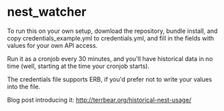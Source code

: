 nest_watcher
============

To run this on your own setup, download the repository, bundle install, and copy credentials_example.yml to credentials.yml, and fill in the fields with values for your own API access.

Run it as a cronjob every 30 minutes, and you'll have historical data in no time (well, starting at the time your cronjob starts).

The credentials file supports ERB, if you'd prefer not to write your values into the file.

Blog post introducing it: http://terrbear.org/historical-nest-usage/
